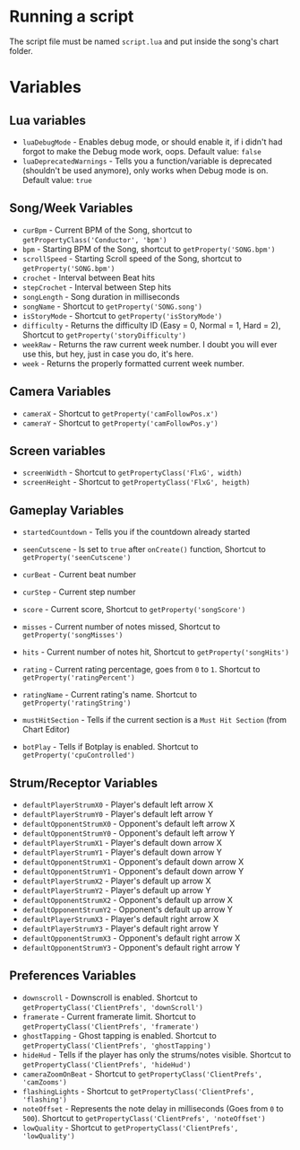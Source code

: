 # Running a script
The script file must be named `script.lua` and put inside the song's chart folder.

# Variables
## Lua variables
* `luaDebugMode` - Enables debug mode, or should enable it, if i didn't had forgot to make the Debug mode work, oops. Default value: `false`
* `luaDeprecatedWarnings` - Tells you a function/variable is deprecated (shouldn't be used anymore), only works when Debug mode is on. Default value: `true`

## Song/Week Variables
* `curBpm` - Current BPM of the Song, shortcut to `getPropertyClass('Conductor', 'bpm')`
* `bpm` - Starting BPM of the Song, shortcut to `getProperty('SONG.bpm')`
* `scrollSpeed` - Starting Scroll speed of the Song, shortcut to `getProperty('SONG.bpm')`
* `crochet` - Interval between Beat hits
* `stepCrochet` - Interval between Step hits
* `songLength` - Song duration in milliseconds
* `songName` - Shortcut to `getProperty('SONG.song')`
* `isStoryMode` - Shortcut to `getProperty('isStoryMode')`
* `difficulty` - Returns the difficulty ID (Easy = 0, Normal = 1, Hard = 2), Shortcut to `getProperty('storyDifficulty')`
* `weekRaw` - Returns the raw current week number. I doubt you will ever use this, but hey, just in case you do, it's here.
* `week` - Returns the properly formatted current week number.

## Camera Variables
* `cameraX` - Shortcut to `getProperty('camFollowPos.x')`
* `cameraY` - Shortcut to `getProperty('camFollowPos.y')`

## Screen variables
* `screenWidth` -  Shortcut to `getPropertyClass('FlxG', width)`
* `screenHeight` -  Shortcut to `getPropertyClass('FlxG', heigth)`

## Gameplay Variables
* `startedCountdown` - Tells you if the countdown already started
* `seenCutscene` - Is set to `true` after `onCreate()` function, Shortcut to `getProperty('seenCutscene')`

* `curBeat` - Current beat number
* `curStep` - Current step number

* `score` - Current score, Shortcut to `getProperty('songScore')`
* `misses` - Current number of notes missed, Shortcut to `getProperty('songMisses')`
* `hits` - Current number of notes hit, Shortcut to `getProperty('songHits')`

* `rating` - Current rating percentage, goes from `0` to `1`. Shortcut to `getProperty('ratingPercent')`
* `ratingName` - Current rating's name. Shortcut to `getProperty('ratingString')`

* `mustHitSection` - Tells if the current section is a `Must Hit Section` (from Chart Editor)
* `botPlay` - Tells if Botplay is enabled. Shortcut to `getProperty('cpuControlled')`

## Strum/Receptor Variables
* `defaultPlayerStrumX0` - Player's default left arrow X
* `defaultPlayerStrumY0` - Player's default left arrow Y
* `defaultOpponentStrumX0` - Opponent's default left arrow X
* `defaultOpponentStrumY0` - Opponent's default left arrow Y
* `defaultPlayerStrumX1` - Player's default down arrow X
* `defaultPlayerStrumY1` - Player's default down arrow Y
* `defaultOpponentStrumX1` - Opponent's default down arrow X
* `defaultOpponentStrumY1` - Opponent's default down arrow Y
* `defaultPlayerStrumX2` - Player's default up arrow X
* `defaultPlayerStrumY2` - Player's default up arrow Y
* `defaultOpponentStrumX2` - Opponent's default up arrow X
* `defaultOpponentStrumY2` - Opponent's default up arrow Y
* `defaultPlayerStrumX3` - Player's default right arrow X
* `defaultPlayerStrumY3` - Player's default right arrow Y
* `defaultOpponentStrumX3` - Opponent's default right arrow X
* `defaultOpponentStrumY3` - Opponent's default right arrow Y

## Preferences Variables
* `downscroll` - Downscroll is enabled. Shortcut to `getPropertyClass('ClientPrefs', 'downScroll')`
* `framerate` - Current framerate limit. Shortcut to `getPropertyClass('ClientPrefs', 'framerate')`
* `ghostTapping` - Ghost tapping is enabled. Shortcut to `getPropertyClass('ClientPrefs', 'ghostTapping')`
* `hideHud` - Tells if the player has only the strums/notes visible. Shortcut to `getPropertyClass('ClientPrefs', 'hideHud')`
* `cameraZoomOnBeat` - Shortcut to `getPropertyClass('ClientPrefs', 'camZooms')`
* `flashingLights` - Shortcut to `getPropertyClass('ClientPrefs', 'flashing')`
* `noteOffset` - Represents the note delay in milliseconds (Goes from `0` to `500`). Shortcut to `getPropertyClass('ClientPrefs', 'noteOffset')`
* `lowQuality` - Shortcut to `getPropertyClass('ClientPrefs', 'lowQuality')`